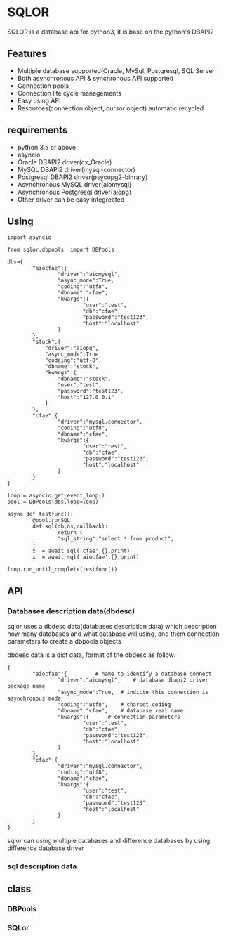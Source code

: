 # SQLOR

SQLOR is a database api for python3, it is base on the python's DBAPI2 

## Features

* Multiple database supported(Oracle, MySql, Postgresql, SQL Server
* Both asynchronous API & synchronous API supported
* Connection pools 
* Connection life cycle managements
* Easy using API
* Resources(connection object, cursor object) automatic recycled


## requirements

* python 3.5 or above
* asyncio
* Oracle DBAPI2 driver(cx_Oracle)
* MySQL DBAPI2 driver(mysql-connector)
* Postgresql DBAPI2 driver(psycopg2-binrary)
* Asynchronous MySQL driver(aiomysql)
* Asynchronous Postgresql driver(aiopg)
* Other driver can be easy integreated

## Using

```
import asyncio

from sqlor.dbpools  import DBPools

dbs={
        "aiocfae":{
                "driver":"aiomysql",
                "async_mode":True,
                "coding":"utf8",
                "dbname":"cfae",
                "kwargs":{
                        "user":"test",
                        "db":"cfae",
                        "password":"test123",
                        "host":"localhost"
                }
        },
		"stock":{
			"driver":"aiopg",
			"async_mode":True,
			"codeing":"utf-8",
			"dbname":"stock",
			"kwargs":{
				"dbname":"stock",
				"user":"test",
				"password":"test123",
				"host":"127.0.0.1"
			}
		},
        "cfae":{
                "driver":"mysql.connector",
                "coding":"utf8",
                "dbname":"cfae",
                "kwargs":{
                        "user":"test",
                        "db":"cfae",
                        "password":"test123",
                        "host":"localhost"
                }
        }
}

loop = asyncio.get_event_loop()
pool = DBPools(dbs,loop=loop)

async def testfunc():
        @pool.runSQL
        def sql(db,ns,callback):
                return {
                "sql_string":"select * from product",
        }
        x  = await sql('cfae',{},print)
        x  = await sql('aiocfae',{},print)

loop.run_until_complete(testfunc())
```

## API


### Databases description data(dbdesc)

sqlor uses a dbdesc data(databases description data) which description 
how many databases and what database will using, and them connection parameters to create a dbpools objects

dbdesc data is a dict data, format of the dbdesc as follow:
```
{
        "aiocfae":{			# name to identify a database connect
                "driver":"aiomysql",	# database dbapi2 driver package name 
                "async_mode":True,	# indicte this connection is asynchronous mode
                "coding":"utf8",	# charset coding
                "dbname":"cfae",	# database real name
                "kwargs":{		# connection parameters
                        "user":"test",
                        "db":"cfae",
                        "password":"test123",
                        "host":"localhost"
                }
        },
        "cfae":{
                "driver":"mysql.connector",
                "coding":"utf8",
                "dbname":"cfae",
                "kwargs":{
                        "user":"test",
                        "db":"cfae",
                        "password":"test123",
                        "host":"localhost"
                }
        }
}

```
sqlor can using multiple databases and difference databases by using difference database driver

### sql description data


## class

### DBPools

### SQLor

